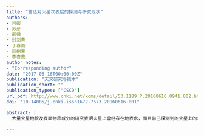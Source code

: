 ```yaml
---
title: "雷达对火星次表层的探测与研究现状"
authors:
- 肖媛
- 苏彦
- 戴舜
- 封剑青
- 丁春雨
- 邢树果
- 李春来
author_notes:
- "Corresponding author"
date: "2017-06-16T00:00:00Z"
publication: "天文研究与技术"
publication_short: ""
publication_types: ["CSCD"] 
url_pdf: http://www.cnki.net/kcms/detail/53.1189.P.20160616.0941.002.html
doi: "10.14005/j.cnki.issn1672-7673.20160616.001"

abstract: |
  大量火星地貌及表面物质成分的研究表明火星上曾经存在地表水，而目前已探测到的火星上的水广泛存在于极区冰盖和次表层中。近十二年来，欧洲火星快车上搭载的火星次表层和电离层探测先进雷达和美国的火星勘测轨道器上搭载的浅表雷达已经开展了对火星次表层的探测和研究，并取得了一系列科学成果。火星次表层记录着火星形成与演化的重要历史信息。对火星次表层的探测和研究，可以为了解火星的物理特性和构造组成，探寻火星生命，研究火星的地质演化历史提供科学依据。综述目前利用雷达对火星次表层进行的探测和研究，介绍了雷达探测的原理与方法，总结了已取得的科学成果，并展望未来的火星探测雷达。

---
```



